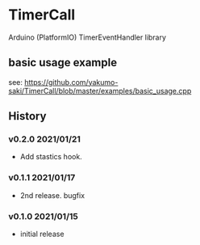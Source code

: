 # TimerCall
Arduino (PlatformIO) TimerEventHandler library

## basic usage example

see: https://github.com/yakumo-saki/TimerCall/blob/master/examples/basic_usage.cpp

## History

### v0.2.0 2021/01/21

* Add stastics hook.
### v0.1.1 2021/01/17

* 2nd release. bugfix
### v0.1.0 2021/01/15

* initial release